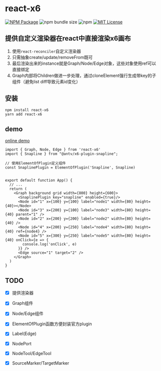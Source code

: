 # react-x6

<a href="https://www.npmjs.com/package/react-x6"><img alt="NPM Package" src="https://img.shields.io/npm/v/react-x6.svg?style=flat-square"></a>
![npm bundle size](https://img.shields.io/bundlephobia/minzip/react-x6?style=flat-square)
![npm](https://img.shields.io/npm/dm/react-x6?style=flat-square)
<a href="/LICENSE"><img src="https://img.shields.io/github/license/lloydzhou/react-x6?style=flat-square" alt="MIT License"></a>

## 提供自定义渲染器在react中直接渲染x6画布

1. 使用`react-reconciler`自定义渲染器
2. 只需抽象create/update/removeFrom既可
3. 最后渲染出来的instance就是Graph/Node/Edge对象，这些对象使用ref可以直接绑定
4. Graph内部将Children做进一步处理，通过cloneElement强行生成带key的子组件（避免list diff导致元素id变化）

## 安装
```
npm install react-x6
yarn add react-x6
```

## demo

[online demo](https://codesandbox.io/s/react-x6-demo-nhogrp?file=/src/App.js)

```
import { Graph, Node, Edge } from 'react-x6'
import { Snapline } from "@antv/x6-plugin-snapline";

// 使用ElementOfPlugin定义组件
const SnaplinePlugin = ElementOfPlugin('Snapline', Snapline)


export default function App() {
  // ...
  return (
    <Graph background grid width={800} height={600}>
      <SnaplinePlugin key="snapline" enabled={true}/>
      <Node id="1" x={100} y={100} label="node1" width={80} height={40}></Node>
      <Node id="3" x={200} y={100} label="node3" width={80} height={40} parent="1" />
      <Node id="2" x={200} y={200} label="node2" width={80} height={40} />
      <Node id="4" x={200} y={250} label="node4" width={80} height={40} ref={node4} />
      <Node id="5" x={300} y={250} label="node5" width={80} height={40} onClick={e => {
        console.log('onClick', e)
      }} />
      <Edge source="1" target="2" />
    </Graph>
  )
}
```

## TODO
- [x] 提供渲染器
- [x] Graph组件
- [x] Node/Edge组件
- [x] ElementOfPlugin函数方便封装官方plugin
- [x] Label(Edge)
- [x] NodePort
- [x] NodeTool/EdgeTool
- [x] SourceMarker/TargetMarker

